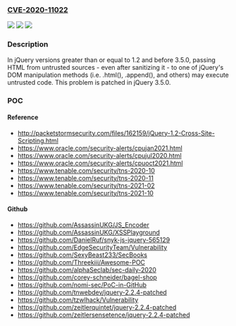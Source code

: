 ### [CVE-2020-11022](https://cve.mitre.org/cgi-bin/cvename.cgi?name=CVE-2020-11022)
![](https://img.shields.io/static/v1?label=Product&message=jQuery&color=blue)
![](https://img.shields.io/static/v1?label=Version&message=n%2Fa&color=blue)
![](https://img.shields.io/static/v1?label=Vulnerability&message=CWE-79%3A%20Improper%20Neutralization%20of%20Input%20During%20Web%20Page%20Generation%20('Cross-site%20Scripting')&color=brighgreen)

### Description

In jQuery versions greater than or equal to 1.2 and before 3.5.0, passing HTML from untrusted sources - even after sanitizing it - to one of jQuery's DOM manipulation methods (i.e. .html(), .append(), and others) may execute untrusted code. This problem is patched in jQuery 3.5.0.

### POC

#### Reference
- http://packetstormsecurity.com/files/162159/jQuery-1.2-Cross-Site-Scripting.html
- https://www.oracle.com/security-alerts/cpujan2021.html
- https://www.oracle.com/security-alerts/cpujul2020.html
- https://www.oracle.com/security-alerts/cpuoct2021.html
- https://www.tenable.com/security/tns-2020-10
- https://www.tenable.com/security/tns-2020-11
- https://www.tenable.com/security/tns-2021-02
- https://www.tenable.com/security/tns-2021-10

#### Github
- https://github.com/AssassinUKG/JS_Encoder
- https://github.com/AssassinUKG/XSSPlayground
- https://github.com/DanielRuf/snyk-js-jquery-565129
- https://github.com/EdgeSecurityTeam/Vulnerability
- https://github.com/SexyBeast233/SecBooks
- https://github.com/Threekiii/Awesome-POC
- https://github.com/alphaSeclab/sec-daily-2020
- https://github.com/corey-schneider/bagel-shop
- https://github.com/nomi-sec/PoC-in-GitHub
- https://github.com/tnwebdev/jquery-2.2.4-patched
- https://github.com/tzwlhack/Vulnerability
- https://github.com/zeitlerquintet/jquery-2.2.4-patched
- https://github.com/zeitlersensetence/jquery-2.2.4-patched

